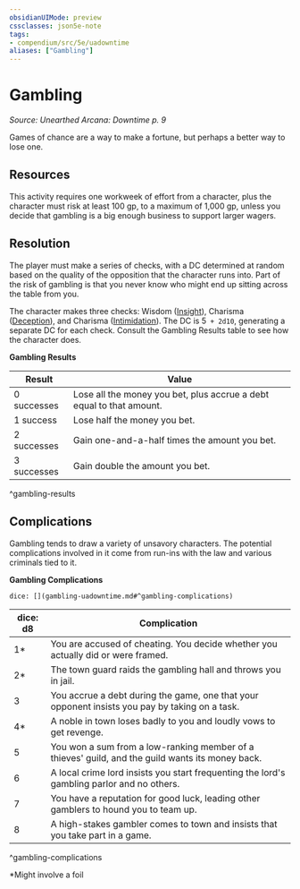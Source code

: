 ```yaml
---
obsidianUIMode: preview
cssclasses: json5e-note
tags:
- compendium/src/5e/uadowntime
aliases: ["Gambling"]
---
```

# Gambling
*Source: Unearthed Arcana: Downtime p. 9* 

Games of chance are a way to make a fortune, but perhaps a better way to lose one.

## Resources

This activity requires one workweek of effort from a character, plus the character must risk at least 100 gp, to a maximum of 1,000 gp, unless you decide that gambling is a big enough business to support larger wagers.

## Resolution

The player must make a series of checks, with a DC determined at random based on the quality of the opposition that the character runs into. Part of the risk of gambling is that you never know who might end up sitting across the table from you.

The character makes three checks: Wisdom ([Insight](/Systems/5e/rules/skills.md#Insight)), Charisma ([Deception](/Systems/5e/rules/skills.md#Deception)), and Charisma ([Intimidation](/Systems/5e/rules/skills.md#Intimidation)). The DC is 5` + 2d10`, generating a separate DC for each check. Consult the Gambling Results table to see how the character does.

**Gambling Results**

| Result | Value |
|--------|-------|
| 0 successes | Lose all the money you bet, plus accrue a debt equal to that amount. |
| 1 success | Lose half the money you bet. |
| 2 successes | Gain one-and-a-half times the amount you bet. |
| 3 successes | Gain double the amount you bet. |
^gambling-results

## Complications

Gambling tends to draw a variety of unsavory characters. The potential complications involved in it come from run-ins with the law and various criminals tied to it.

**Gambling Complications**

`dice: [](gambling-uadowntime.md#^gambling-complications)`

| dice: d8 | Complication |
|----------|--------------|
| 1* | You are accused of cheating. You decide whether you actually did or were framed. |
| 2* | The town guard raids the gambling hall and throws you in jail. |
| 3 | You accrue a debt during the game, one that your opponent insists you pay by taking on a task. |
| 4* | A noble in town loses badly to you and loudly vows to get revenge. |
| 5 | You won a sum from a low-ranking member of a thieves' guild, and the guild wants its money back. |
| 6 | A local crime lord insists you start frequenting the lord's gambling parlor and no others. |
| 7 | You have a reputation for good luck, leading other gamblers to hound you to team up. |
| 8 | A high-stakes gambler comes to town and insists that you take part in a game. |
^gambling-complications

*Might involve a foil